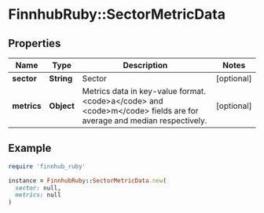 # FinnhubRuby::SectorMetricData

## Properties

| Name | Type | Description | Notes |
| ---- | ---- | ----------- | ----- |
| **sector** | **String** | Sector | [optional] |
| **metrics** | **Object** | Metrics data in key-value format. &lt;code&gt;a&lt;/code&gt; and &lt;code&gt;m&lt;/code&gt; fields are for average and median respectively. | [optional] |

## Example

```ruby
require 'finnhub_ruby'

instance = FinnhubRuby::SectorMetricData.new(
  sector: null,
  metrics: null
)
```

